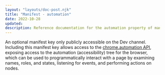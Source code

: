 ```yaml
---
layout: "layouts/doc-post.njk"
title: "Manifest - automation"
date: 2022-10-28
updated: 
description: Reference documentation for the automation property of manifest.json.
---
```



An optional manifest key only publicly accessible on the Dev channel. Including this manifest key allows access to the [chrome.automation API](/docs/extensions/reference/automation/), exposing access to the automation (accessibility) tree for the browser, which can be used to programmatically interact with a page by examining names, roles, and states, listening for events, and performing actions on nodes.